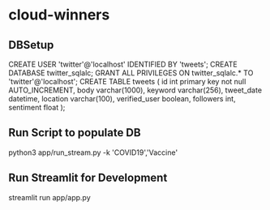 # cloud-winners

## DBSetup
CREATE USER 'twitter'@'localhost' IDENTIFIED BY 'tweets';
CREATE DATABASE twitter_sqlalc;
GRANT ALL PRIVILEGES ON twitter_sqlalc.* TO 'twitter'@'localhost';
CREATE TABLE tweets (
    id int primary key not null AUTO_INCREMENT,
    body varchar(1000),
    keyword varchar(256),
    tweet_date datetime,
    location varchar(100),
    verified_user boolean,
    followers int,
    sentiment float
);
 
## Run Script to populate DB
python3 app/run_stream.py -k 'COVID19','Vaccine'

## Run Streamlit for Development
streamlit run app/app.py
